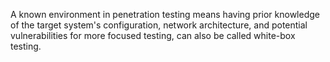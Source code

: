 A known environment in penetration testing means having prior knowledge of the target system's configuration, network architecture, and potential vulnerabilities for more focused testing, can also be called white-box testing. 